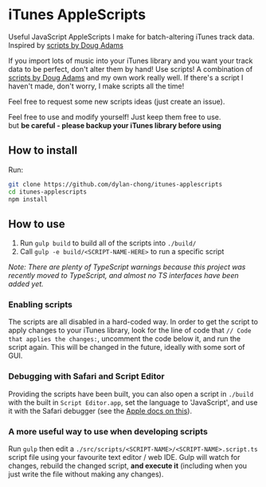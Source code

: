 # iTunes AppleScripts #

Useful JavaScript AppleScripts I make for batch-altering iTunes track data.
Inspired by [scripts by Doug Adams](http://dougscripts.com/itunes/index.php)

If you import lots of music into your iTunes library and you want your track
data to be perfect, don't alter them by hand! Use scripts! A combination of
[scripts by Doug Adams](http://dougscripts.com/itunes/index.php) and my own
work really well. If there's a script I haven't made, don't worry, I make
scripts all the time!

Feel free to request some new scripts ideas (just create an issue).

Feel free to use and modify yourself! Just keep them free to use.<br> but **be
careful - please backup your iTunes library before using**

## How to install ##

Run:
```bash
git clone https://github.com/dylan-chong/itunes-applescripts
cd itunes-applescripts
npm install
```

## How to use ##

1. Run `gulp build` to build all of the scripts into `./build/`
2. Call `gulp -e build/<SCRIPT-NAME-HERE>` to run a specific script

*Note: There are plenty of TypeScript warnings because this project was
recently moved to TypeScript, and almost no TS interfaces have been added yet.*

### Enabling scripts ###

The scripts are all disabled in a hard-coded way. In order to get the script to
apply changes to your iTunes library, look for the line of code that `// Code
that applies the changes:`, uncomment the code below it, and run the script
again. This will be changed in the future, ideally with some sort of GUI.

### Debugging with Safari and Script Editor ###

Providing the scripts have been built, you can also open a script in `./build`
with the built in `Script Editor.app`, set the language to 'JavaScript', and
use it with the Safari debugger (see the [Apple docs on
this](https://developer.apple.com/library/content/releasenotes/InterapplicationCommunication/RN-JavaScriptForAutomation/Articles/OSX10-11.html)).

### A more useful way to use when developing scripts ###

Run `gulp` then edit a `./src/scripts/<SCRIPT-NAME>/<SCRIPT-NAME>.script.ts`
script file using your favourite text editor / web IDE. Gulp will watch for
changes, rebuild the changed script, **and execute it** (including when you
just write the file without making any changes).

